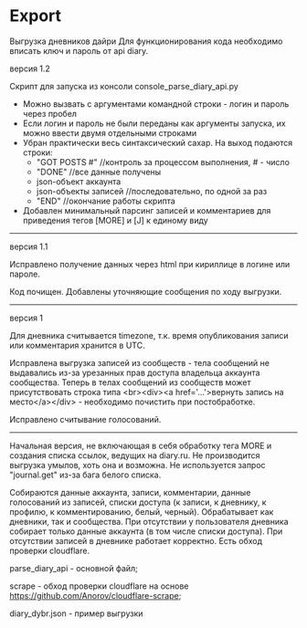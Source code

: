 ﻿# Export
Выгрузка дневников дайри
Для функционирования кода необходимо вписать ключ и пароль от api diary.



версия 1.2

Скрипт для запуска из консоли console_parse_diary_api.py
* Можно вызвать с аргументами командной строки - логин и пароль через пробел
* Если логин и пароль не были переданы как аргументы запуска, их можно ввести двумя отдельными строками
* Убран практически весь синтаксический сахар. На выход подаются строки:
  * "GOT POSTS #" //контроль за процессом выполнения, # - число
  * "DONE" //все данные получены
  * json-объект аккаунта
  * json-объекты записей //последовательно, по одной за раз
  * "END" //окончание работы скрипта
* Добавлен минимальный парсинг записей и комментариев для приведения тегов [MORE] и [J] к единому виду

_____________

версия 1.1

Исправлено получение данных через html при кириллице в логине или пароле.

Код почищен. Добавлены уточняющие сообщения по ходу выгрузки.

_____________

версия 1

Для дневника считывается timezone, т.к. время опубликования записи или комментария хранится в UTC.

Исправлена выгрузка записей из сообществ - тела сообщений не выдавались из-за урезанных прав доступа владельца аккаунта сообщества. Теперь в телах сообщений из сообществ может присутствовать строка типа \<br\>\<div\>\<a href='...'\>вернуть запись на место\<\/a\>\<\/div\>  - необходимо почистить при постобработке.

Исправлено считывание голосований.

_____________

Начальная версия, не включающая в себя обработку тега MORE и создания списка ссылок, ведущих на diary.ru.
Не производится выгрузка умылов, хоть она и возможна.
Не используется запрос "journal.get" из-за бага белого списка.

Собираются данные аккаунта, записи, комментарии, данные голосований из записей, списки доступа (к записи, к дневнику, к профилю, к комментированию, белый, черный).
Обрабатывает как дневники, так и сообщества.
При отсутствии у пользователя дневника собирает только данные аккаунта (в том числе списки доступа).
При отсутствии записей в дневнике работает корректно.
Есть обход проверки cloudflare.

parse_diary_api - основной файл; 

scrape - обход проверки cloudflare на основе https://github.com/Anorov/cloudflare-scrape;

diary_dybr.json - пример выгрузки
